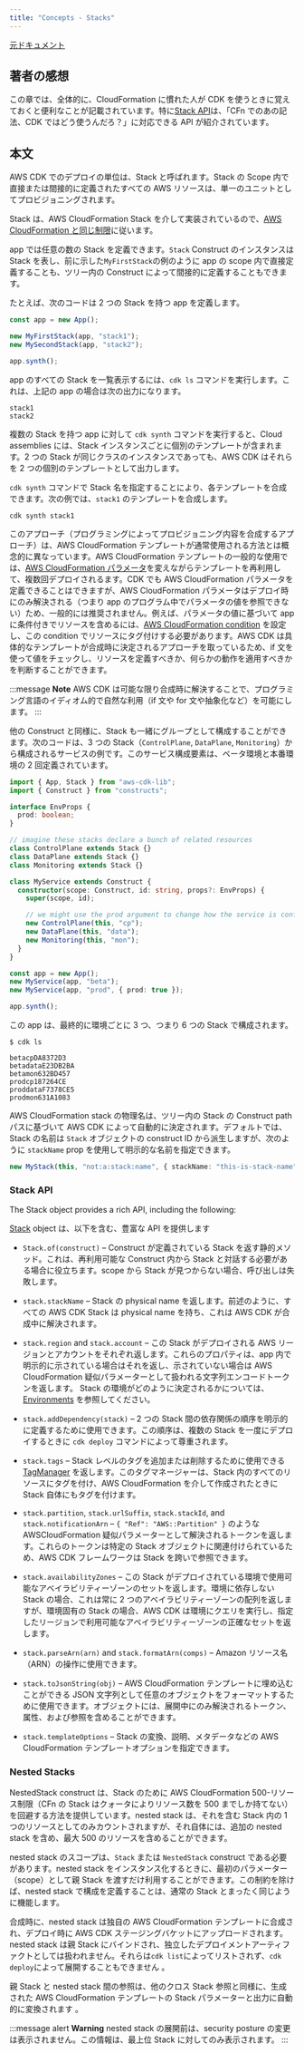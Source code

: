 ```yaml
---
title: "Concepts - Stacks"
---
```


[元ドキュメント](https://docs.aws.amazon.com/cdk/v2/guide/stacks.html)

## 著者の感想

この章では、全体的に、CloudFormation に慣れた人が CDK を使うときに覚えておくと便利なことが記載されています。特に[Stack API](#stack-api)は、「CFn でのあの記法、CDK ではどう使うんだろ？」に対応できる API が紹介されています。

## 本文

AWS CDK でのデプロイの単位は、Stack と呼ばれます。Stack の Scope 内で直接または間接的に定義されたすべての AWS リソースは、単一のユニットとしてプロビジョニングされます。

Stack は、AWS CloudFormation Stack を介して実装されているので、[AWS CloudFormation と同じ制限](https://docs.aws.amazon.com/AWSCloudFormation/latest/UserGuide/cloudformation-limits.html)に従います。

app では任意の数の Stack を定義できます。`Stack` Construct のインスタンスは Stack を表し、前に示した`MyFirstStack`の例のように app の scope 内で直接定義することも、ツリー内の Construct によって間接的に定義することもできます。

たとえば、次のコードは 2 つの Stack を持つ app を定義します。

```ts
const app = new App();

new MyFirstStack(app, "stack1");
new MySecondStack(app, "stack2");

app.synth();
```

app のすべての Stack を一覧表示するには、`cdk ls` コマンドを実行します。これは、上記の app の場合は次の出力になります。

```
stack1
stack2
```

複数の Stack を持つ app に対して `cdk synth` コマンドを実行すると、Cloud assemblies には、Stack インスタンスごとに個別のテンプレートが含まれます。2 つの Stack が同じクラスのインスタンスであっても、AWS CDK はそれらを 2 つの個別のテンプレートとして出力します。

`cdk synth` コマンドで Stack 名を指定することにより、各テンプレートを合成できます。次の例では、`stack1` のテンプレートを合成します。

```
cdk synth stack1
```

このアプローチ（プログラミングによってプロビジョニング内容を合成するアプローチ）は、AWS CloudFormation テンプレートが通常使用される方法とは概念的に異なっています。AWS CloudFormation テンプレートの一般的な使用では、[AWS CloudFormation パラメータ](https://docs.aws.amazon.com/AWSCloudFormation/latest/UserGuide/parameters-section-structure.html)を変えながらテンプレートを再利用して、複数回デプロイされるます。CDK でも AWS CloudFormation パラメータを定義できることはできますが、AWS CloudFormation パラメータはデプロイ時にのみ解決される（つまり app のプログラム中でパラメータの値を参照できない）ため、一般的には推奨されません。例えば、パラメータの値に基づいて app に条件付きでリソースを含めるには、[AWS CloudFormation condition](https://docs.aws.amazon.com/AWSCloudFormation/latest/UserGuide/conditions-section-structure.html) を設定し、この condition でリソースにタグ付けする必要があります。AWS CDK は具体的なテンプレートが合成時に決定されるアプローチを取っているため、if 文を使って値をチェックし、リソースを定義すべきか、何らかの動作を適用すべきかを判断することができます。

:::message
**Note**
AWS CDK は可能な限り合成時に解決することで、プログラミング言語のイディオム的で自然な利用（if 文や for 文や抽象化など）を可能にします。
:::

他の Construct と同様に、Stack も一緒にグループとして構成することができます。次のコードは、3 つの Stack（`ControlPlane`, `DataPlane`, `Monitoring`）から構成されるサービスの例です。このサービス構成要素は、ベータ環境と本番環境の 2 回定義されています。

```ts
import { App, Stack } from "aws-cdk-lib";
import { Construct } from "constructs";

interface EnvProps {
  prod: boolean;
}

// imagine these stacks declare a bunch of related resources
class ControlPlane extends Stack {}
class DataPlane extends Stack {}
class Monitoring extends Stack {}

class MyService extends Construct {
  constructor(scope: Construct, id: string, props?: EnvProps) {
    super(scope, id);

    // we might use the prod argument to change how the service is configured
    new ControlPlane(this, "cp");
    new DataPlane(this, "data");
    new Monitoring(this, "mon");
  }
}

const app = new App();
new MyService(app, "beta");
new MyService(app, "prod", { prod: true });

app.synth();
```

この app は、最終的に環境ごとに 3 つ、つまり 6 つの Stack で構成されます。

```
$ cdk ls

betacpDA8372D3
betadataE23DB2BA
betamon632BD457
prodcp187264CE
proddataF7378CE5
prodmon631A1083
```

AWS CloudFormation stack の物理名は、ツリー内の Stack の Construct path パスに基づいて AWS CDK によって自動的に決定されます。デフォルトでは、Stack の名前は `Stack` オブジェクトの construct ID から派生しますが、次のように `stackName` prop を使用して明示的な名前を指定できます。

```ts
new MyStack(this, "not:a:stack:name", { stackName: "this-is-stack-name" });
```

### Stack API

The Stack object provides a rich API, including the following:

[Stack](https://docs.aws.amazon.com/cdk/api/v2/docs/aws-cdk-lib.Stack.html) object は、以下を含む、豊富な API を提供します

- `Stack.of(construct)` – Construct が定義されている Stack を返す静的メソッド。これは、再利用可能な Construct 内から Stack と対話する必要がある場合に役立ちます。scope から Stack が見つからない場合、呼び出しは失敗します。

- `stack.stackName` – Stack の physical name を返します。前述のように、すべての AWS CDK Stack は physical name を持ち、これは AWS CDK が合成中に解決されます。

- `stack.region` and `stack.account` – この Stack がデプロイされる AWS リージョンとアカウントをそれぞれ返します。これらのプロパティは、app 内で明示的に示されている場合はそれを返し、示されていない場合は AWS CloudFormation 疑似パラメーターとして扱われる文字列エンコードトークンを返します。 Stack の環境がどのように決定されるかについては、[Environments](https://docs.aws.amazon.com/cdk/v2/guide/environments.html) を参照してください。

- `stack.addDependency(stack)` – 2 つの Stack 間の依存関係の順序を明示的に定義するために使用できます。この順序は、複数の Stack を一度にデプロイするときに `cdk deploy` コマンドによって尊重されます。

- `stack.tags` – Stack レベルのタグを追加または削除するために使用できる [TagManager](https://docs.aws.amazon.com/cdk/api/v2/docs/aws-cdk-lib.TagManager.html) を返します。このタグマネージャーは、Stack 内のすべてのリソースにタグを付け、AWS CloudFormation を介して作成されたときに Stack 自体にもタグを付けます。

- `stack.partition`, `stack.urlSuffix`, `stack.stackId`, and `stack.notificationArn` – `{ "Ref": "AWS::Partition" }` のような AWSCloudFormation 疑似パラメーターとして解決されるトークンを返します。これらのトークンは特定の Stack オブジェクトに関連付けられているため、AWS CDK フレームワークは Stack を跨いで参照できます。

- `stack.availabilityZones` – この Stack がデプロイされている環境で使用可能なアベイラビリティーゾーンのセットを返します。環境に依存しない Stack の場合、これは常に 2 つのアベイラビリティーゾーンの配列を返しますが、環境固有の Stack の場合、AWS CDK は環境にクエリを実行し、指定したリージョンで利用可能なアベイラビリティーゾーンの正確なセットを返します。

- `stack.parseArn(arn)` and `stack.formatArn(comps)` – Amazon リソース名（ARN）の操作に使用できます。

- `stack.toJsonString(obj)` – AWS CloudFormation テンプレートに埋め込むことができる JSON 文字列として任意のオブジェクトをフォーマットするために使用できます。オブジェクトには、展開中にのみ解決されるトークン、属性、および参照を含めることができます。

- `stack.templateOptions` – Stack の変換、説明、メタデータなどの AWS CloudFormation テンプレートオプションを指定できます。

### Nested Stacks

NestedStack construct は、Stack のために AWS CloudFormation 500-リソース制限（CFn の Stack はクォータによりリソース数を 500 までしか持てない）を回避する方法を提供しています。nested stack は、それを含む Stack 内の 1 つのリソースとしてのみカウントされますが、それ自体には、追加の nested stack を含め、最大 500 のリソースを含めることができます。

nested stack のスコープは、`Stack` または `NestedStack` construct である必要があります。nested stack をインスタンス化するときに、最初のパラメーター（scope）として親 Stack を渡すだけ利用することができます。この制約を除けば、nested stack で構成を定義することは、通常の Stack とまったく同じように機能します。

合成時に、nested stack は独自の AWS CloudFormation テンプレートに合成され、デプロイ時に AWS CDK ステージングバケットにアップロードされます。nested stack は親 Stack にバインドされ、独立したデプロイメントアーティファクトとしては扱われません。それらは`cdk list`によってリストされず、`cdk deploy`によって展開することもできません 。

親 Stack と nested stack 間の参照は、他のクロス Stack 参照と同様に、生成された AWS CloudFormation テンプレートの Stack パラメーターと出力に自動的に変換されます 。

:::message alert
**Warning**
nested stack の展開前は、security posture の変更は表示されません。この情報は、最上位 Stack に対してのみ表示されます。
:::
